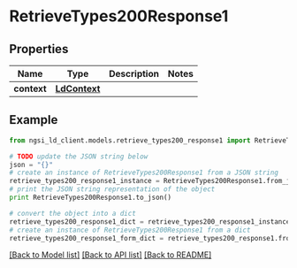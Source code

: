 # RetrieveTypes200Response1


## Properties
Name | Type | Description | Notes
------------ | ------------- | ------------- | -------------
**context** | [**LdContext**](LdContext.md) |  | 

## Example

```python
from ngsi_ld_client.models.retrieve_types200_response1 import RetrieveTypes200Response1

# TODO update the JSON string below
json = "{}"
# create an instance of RetrieveTypes200Response1 from a JSON string
retrieve_types200_response1_instance = RetrieveTypes200Response1.from_json(json)
# print the JSON string representation of the object
print RetrieveTypes200Response1.to_json()

# convert the object into a dict
retrieve_types200_response1_dict = retrieve_types200_response1_instance.to_dict()
# create an instance of RetrieveTypes200Response1 from a dict
retrieve_types200_response1_form_dict = retrieve_types200_response1.from_dict(retrieve_types200_response1_dict)
```
[[Back to Model list]](../README.md#documentation-for-models) [[Back to API list]](../README.md#documentation-for-api-endpoints) [[Back to README]](../README.md)


